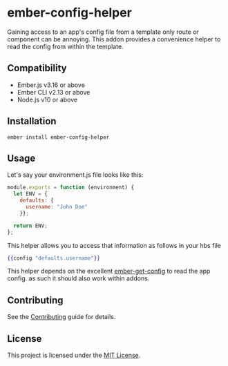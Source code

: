 ember-config-helper
==============================================================================

Gaining access to an app's config file from a template only route or component can be annoying. This addon provides a convenience helper to read the config from within the template.

Compatibility
------------------------------------------------------------------------------

* Ember.js v3.16 or above
* Ember CLI v2.13 or above
* Node.js v10 or above


Installation
------------------------------------------------------------------------------

```
ember install ember-config-helper
```


Usage
------------------------------------------------------------------------------

Let's say your environment.js file looks like this:
```js
module.exports = function (environment) {
  let ENV = {
    defaults: {
      username: "John Doe"
    }};

  return ENV;
};
```

This helper allows you to access that information as follows in your hbs file
```hbs
{{config "defaults.username"}}
```

This helper depends on the excellent [ember-get-config](https://github.com/briarsweetbriar/ember-get-config) to read the app config. as such it should also work within addons.


Contributing
------------------------------------------------------------------------------

See the [Contributing](CONTRIBUTING.md) guide for details.


License
------------------------------------------------------------------------------

This project is licensed under the [MIT License](LICENSE.md).
